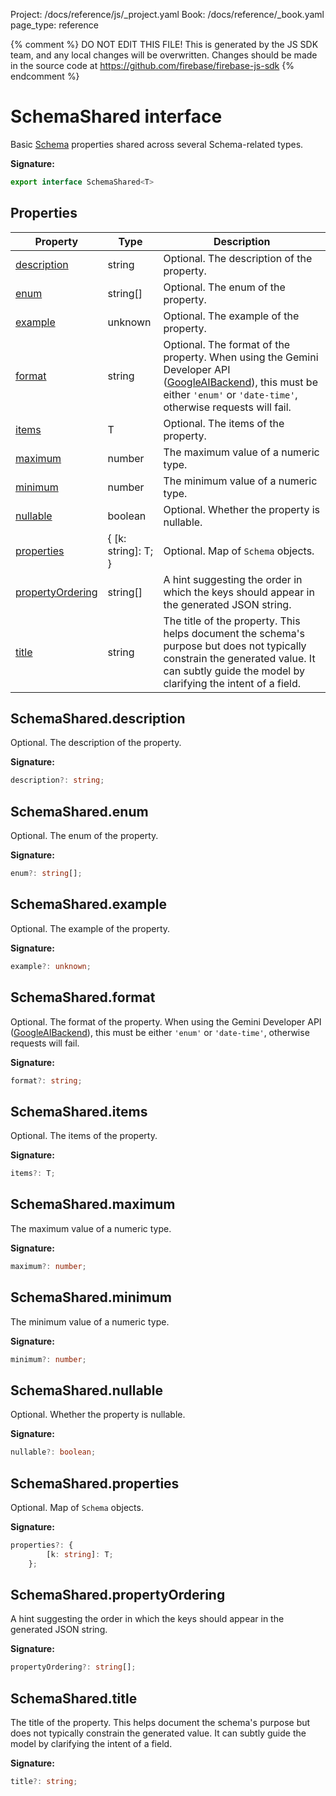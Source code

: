 Project: /docs/reference/js/_project.yaml
Book: /docs/reference/_book.yaml
page_type: reference

{% comment %}
DO NOT EDIT THIS FILE!
This is generated by the JS SDK team, and any local changes will be
overwritten. Changes should be made in the source code at
https://github.com/firebase/firebase-js-sdk
{% endcomment %}

# SchemaShared interface
Basic [Schema](./ai.schema.md#schema_class) properties shared across several Schema-related types.

<b>Signature:</b>

```typescript
export interface SchemaShared<T> 
```

## Properties

|  Property | Type | Description |
|  --- | --- | --- |
|  [description](./ai.schemashared.md#schemashareddescription) | string | Optional. The description of the property. |
|  [enum](./ai.schemashared.md#schemasharedenum) | string\[\] | Optional. The enum of the property. |
|  [example](./ai.schemashared.md#schemasharedexample) | unknown | Optional. The example of the property. |
|  [format](./ai.schemashared.md#schemasharedformat) | string | Optional. The format of the property. When using the Gemini Developer API ([GoogleAIBackend](./ai.googleaibackend.md#googleaibackend_class)<!-- -->), this must be either <code>'enum'</code> or <code>'date-time'</code>, otherwise requests will fail. |
|  [items](./ai.schemashared.md#schemashareditems) | T | Optional. The items of the property. |
|  [maximum](./ai.schemashared.md#schemasharedmaximum) | number | The maximum value of a numeric type. |
|  [minimum](./ai.schemashared.md#schemasharedminimum) | number | The minimum value of a numeric type. |
|  [nullable](./ai.schemashared.md#schemasharednullable) | boolean | Optional. Whether the property is nullable. |
|  [properties](./ai.schemashared.md#schemasharedproperties) | { \[k: string\]: T; } | Optional. Map of <code>Schema</code> objects. |
|  [propertyOrdering](./ai.schemashared.md#schemasharedpropertyordering) | string\[\] | A hint suggesting the order in which the keys should appear in the generated JSON string. |
|  [title](./ai.schemashared.md#schemasharedtitle) | string | The title of the property. This helps document the schema's purpose but does not typically constrain the generated value. It can subtly guide the model by clarifying the intent of a field. |

## SchemaShared.description

Optional. The description of the property.

<b>Signature:</b>

```typescript
description?: string;
```

## SchemaShared.enum

Optional. The enum of the property.

<b>Signature:</b>

```typescript
enum?: string[];
```

## SchemaShared.example

Optional. The example of the property.

<b>Signature:</b>

```typescript
example?: unknown;
```

## SchemaShared.format

Optional. The format of the property. When using the Gemini Developer API ([GoogleAIBackend](./ai.googleaibackend.md#googleaibackend_class)<!-- -->), this must be either `'enum'` or `'date-time'`<!-- -->, otherwise requests will fail.

<b>Signature:</b>

```typescript
format?: string;
```

## SchemaShared.items

Optional. The items of the property.

<b>Signature:</b>

```typescript
items?: T;
```

## SchemaShared.maximum

The maximum value of a numeric type.

<b>Signature:</b>

```typescript
maximum?: number;
```

## SchemaShared.minimum

The minimum value of a numeric type.

<b>Signature:</b>

```typescript
minimum?: number;
```

## SchemaShared.nullable

Optional. Whether the property is nullable.

<b>Signature:</b>

```typescript
nullable?: boolean;
```

## SchemaShared.properties

Optional. Map of `Schema` objects.

<b>Signature:</b>

```typescript
properties?: {
        [k: string]: T;
    };
```

## SchemaShared.propertyOrdering

A hint suggesting the order in which the keys should appear in the generated JSON string.

<b>Signature:</b>

```typescript
propertyOrdering?: string[];
```

## SchemaShared.title

The title of the property. This helps document the schema's purpose but does not typically constrain the generated value. It can subtly guide the model by clarifying the intent of a field.

<b>Signature:</b>

```typescript
title?: string;
```
